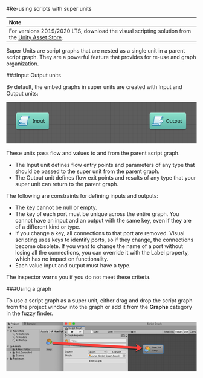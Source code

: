 #Re-using scripts with super units

| **Note**                                                     |
| :----------------------------------------------------------- |
| For versions 2019/2020 LTS, download the visual scripting solution from the [Unity Asset Store](https://assetstore.unity.com/packages/tools/visual-bolt-163802). |

Super Units are script graphs that are nested as a single unit in a parent script graph. They are a powerful feature that provides for re-use and graph organization.

###Input Output units

By default, the embed graphs in super units are created with Input and Output units:

![](images/bolt-super-units4.png)

These units pass flow and values to and from the parent script graph.  

 *  The Input unit defines flow entry points and parameters of any type that should be passed to the super  unit from the parent graph.
 *  The Output unit defines flow exit points and results of any type that your super unit can return to the parent graph.

The following are constraints for defining inputs and outputs:

 *  The key cannot be null or empty.
 *  The key of each port must be unique across the entire graph. 
    You cannot have an input and an output with the same key, even if they are of a different kind or type.
 *  If you change a key, all connections to that port are removed. 
    Visual scripting uses keys to identify ports, so if they change, the connections become obsolete. If you want to change the name of a port without losing all the connections, you can override it with the Label property, which has no impact on functionality.
 *  Each value input and output must have a type.

The inspector warns you if you do not meet these criteria.

###Using a graph

To use a script graph as a super unit, either drag and drop the script graph from the project window into the graph or add it from the **Graphs** category in the fuzzy finder.

![](images/VS-SuperUnitCreation.png)





